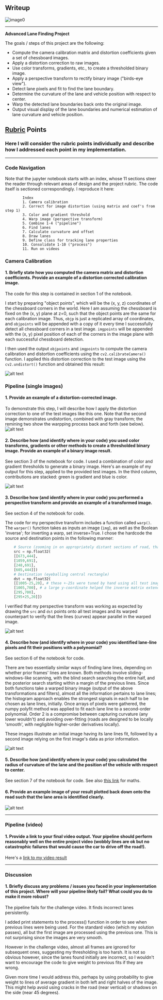 ## Writeup 
![image0](./illustrations/gif.gif)

---

**Advanced Lane Finding Project**

The goals / steps of this project are the following:

* Compute the camera calibration matrix and distortion coefficients given a set of chessboard images.
* Apply a distortion correction to raw images.
* Use color transforms, gradients, etc., to create a thresholded binary image.
* Apply a perspective transform to rectify binary image ("birds-eye view").
* Detect lane pixels and fit to find the lane boundary.
* Determine the curvature of the lane and vehicle position with respect to center.
* Warp the detected lane boundaries back onto the original image.
* Output visual display of the lane boundaries and numerical estimation of lane curvature and vehicle position.

[//]: # (Image References)

[image1]: ./illustrations/undist_calib.jpg "Calibration Undistorted"
[image2]: ./illustrations/dist_warp.jpg "Undistorted and Warped"
[image3]: ./illustrations/threshold.jpg "Combined color and gradient"
[image4]: ./illustrations/pipeline.jpg "Binary warped outputs"
[image5]: ./illustrations/find_lines.jpg "Fit Visual"
[image6]: ./illustrations/annotated.jpg "Output"
[video1]: ./project_video_solution1.mp4 "Video"

## [Rubric](https://review.udacity.com/#!/rubrics/571/view) Points

### Here I will consider the rubric points individually and describe how I addressed each point in my implementation.  

---

### Code Navigation

Note that the jupyter notebook starts with an index, whose 11 sections steer the reader through relevant areas of design and the project rubric. The code itself is sectioned correspondingly. I reproduce it here:

            Index 
            1. Camera calibration
            2. Correct for image distortion (using matrix and coef's from step 1)
            3. Color and gradient threshold
            4. Warp image (perspective transform)
            5. Combine 1-4 ("pipeline")
            6. Find lanes
            7. Calculate curvature and offset
            8. Draw lanes
            9. Define class for tracking lane properties
            10. Consolidate 1-10 ("process")
            11. Run on videos


### Camera Calibration

#### 1. Briefly state how you computed the camera matrix and distortion coefficients. Provide an example of a distortion corrected calibration image.

The code for this step is contained in section 1 of the notebook. 

I start by preparing "object points", which will be the (x, y, z) coordinates of the chessboard corners in the world. Here I am assuming the chessboard is fixed on the (x, y) plane at z=0, such that the object points are the same for each calibration image.  Thus, `objp` is just a replicated array of coordinates, and `objpoints` will be appended with a copy of it every time I successfully detect all chessboard corners in a test image.  `imgpoints` will be appended with the (x, y) pixel position of each of the corners in the image plane with each successful chessboard detection.  

I then used the output `objpoints` and `imgpoints` to compute the camera calibration and distortion coefficients using the `cv2.calibrateCamera()` function.  I applied this distortion correction to the test image using the `cv2.undistort()` function and obtained this result: 

![alt text][image1]

### Pipeline (single images)

#### 1. Provide an example of a distortion-corrected image.

To demonstrate this step, I will describe how I apply the distortion correction to one of the test images like this one. Note that the second image demonstrates undistortion, combined with gray transform; the remining two show the warpping process back and forth (see below).
![alt text][image2]

#### 2. Describe how (and identify where in your code) you used color transforms, gradients or other methods to create a thresholded binary image.  Provide an example of a binary image result.

See section 3 of the notebook for code. I used a combination of color and gradient thresholds to generate a binary image.  Here's an example of my output for this step, applied to the provided test images. In the third column, contributions are stacked: green is gradient and blue is color.

![alt text][image3]

#### 3. Describe how (and identify where in your code) you performed a perspective transform and provide an example of a transformed image.

See section 4 of the notebook for code.

The code for my perspective transform includes a function called `warp()`.  The `warper()` function takes as inputs an image (`img`), as well as the Boolean 'inverse'; for inverting a warp, set inverse=True.  I chose the hardcode the source and destination points in the following manner:

```python
    # Source (zooming in on appropriately distant sections of road, thanks to qt)
    src = np.float32(
    [[673,444],
    [1059,691],
    [248,691],
    [605,444]])
    # Destination (eyeballing central rectangle)
    dst = np.float32(
    [[1005-25,20], # these +-25s were tuned by hand using all test images
    [1005,700], # a large y-coordinate helped the inverse matrix extend the lane down to the bonnet
    [295,700],
    [295+25,20]]) 
```

I verified that my perspective transform was working as expected by drawing the `src` and `dst` points onto all test images and its warped counterpart to verify that the lines (curves) appear parallel in the warped image.

![alt text][image4]

#### 4. Describe how (and identify where in your code) you identified lane-line pixels and fit their positions with a polynomial?

See section 6 of the notebook for code.

There are two essentially similar ways of finding lane lines, depending on whether prior frames' lines are known. Both methods involve sliding-windows-like scanning, with the blind search searching the entire half, and the posterior search starting within a margin of the previous lines. Since both functions take a warped binary image (output of the above transformations and filters), almost all the information pertains to lane lines; the histogram approach enables the strongest signals in each half to be chosen as lane lines, initially. Once arrays of pixels were gathered, the numpy polyfit method was applied to fit each lane line to a second-order polynomial. Order 2 is a compromise between capturing curvature (any lower wouldn't) and avoiding over-fitting (roads are designed to be locally 'smooth', with negligible higher-order derivatives locally).

These images illustrate an initial image having its lane lines fit, followed by a second image relying on the first image's data as prior information.



![alt text][image5]



#### 5. Describe how (and identify where in your code) you calculated the radius of curvature of the lane and the position of the vehicle with respect to center.

See section 7 of the notebook for code. See also [this link](http://www.intmath.com/applications-differentiation/8-radius-curvature.php) for maths.

#### 6. Provide an example image of your result plotted back down onto the road such that the lane area is identified clearly.

![alt text][image6]

---

### Pipeline (video)

#### 1. Provide a link to your final video output.  Your pipeline should perform reasonably well on the entire project video (wobbly lines are ok but no catastrophic failures that would cause the car to drive off the road!).

Here's a [link to my video result](./output_images/project_video_solution1.mp4)


---

### Discussion

#### 1. Briefly discuss any problems / issues you faced in your implementation of this project.  Where will your pipeline likely fail?  What could you do to make it more robust?

The pipeline fails for the challenge video. It finds incorrect lanes persistently.

I added print statements to the process() function in order to see when previous lines were being used. For the standard video (which my solution passes), all but the first image are processed using the previous one. This is not surprising since the images are very smooth.

However in the challenge video, almost all frames are ignored for subsequent ones, suggesting my thresholding is too harsh. It is not so obvious however, since the lanes found initially are incorrect, so I wouldn't want to encourage the code to give weight to previous fits if they are wrong.

Given more time I would address this, perhaps by using probability to give weight to lines of average gradient in both left and right halves of the image. This might help avoid using cracks in the road (near vertical) or shadows on the side (near 45 degrees).
